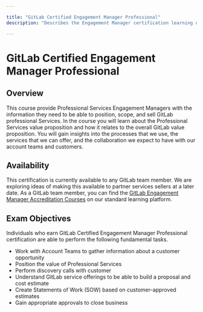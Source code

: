 ```yaml
---

title: "GitLab Certified Engagement Manager Professional"
description: "Describes the Engagement Manager certification learning objectives and cirriculum."

---
```








# GitLab Certified Engagement Manager Professional

## Overview

This course provide Professional Services Engagement Managers with the information they need to be able to position, scope, and sell GitLab professional Services. In the course you will learn about the Professional Services value proposition and how it relates to the overall GitLab value proposition. You will gain insights into the processes that we use, the services that we can offer, and the collaboration we expect to have with our account teams and customers.

## Availability

This certification is currently available to any GitLab team member. We are exploring ideas of making this available to partner services sellers at a later date.  As a GitLab team member, you can find the [GitLab Engagement Manager Accreditation Courses](https://gitlab.edcast.com/pathways/engagement-manager-accreditation) on our standard learning platform.

## Exam Objectives

Individuals who earn GitLab Certified Engagement Manager Professional certification are able to perform the following fundamental tasks.

- Work with Account Teams to gather information about a customer opportunity
- Position the value of Professional Services
- Perform discovery calls with customer
- Understand GitLab service offerings to be able to build a proposal and cost estimate
- Create Statements of Work (SOW) based on customer-approved estimates
- Gain appropriate approvals to close business




